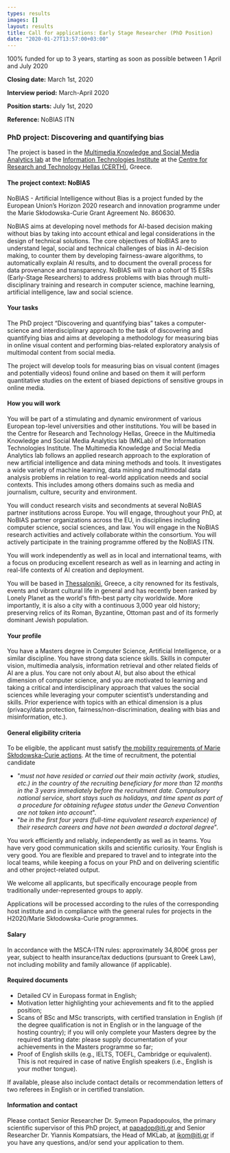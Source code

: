 ```yaml
---
types: results
images: []
layout: results
title: Call for applications: Early Stage Researcher (PhD Position)
date: "2020-01-27T13:57:00+03:00"
---
```



100% funded for up to 3 years, starting as soon as possible between 1 April and July 2020

**Closing date:** March 1st, 2020

**Interview period:** March-April 2020

**Position starts:** July 1st, 2020

**Reference:**  NoBIAS ITN

### PhD project:  Discovering and quantifying bias

The project is based in the [Multimedia Knowledge and Social Media Analytics lab](https://mklab.iti.gr) at the [Information Technologies Institute](https://www.iti.gr/iti/index.html) at the [Centre for Research and Technology Hellas (CERTH)](https://www.certh.gr/root.en.aspx), Greece.


#### The project context: NoBIAS

NoBIAS - Artificial Intelligence without Bias is a project funded by the European Union’s Horizon 2020 research and innovation programme under the Marie Skłodowska-Curie Grant Agreement No. 860630.

NoBIAS aims at developing novel methods for AI-based decision making without bias by taking into account ethical and legal considerations in the design of technical solutions. The core objectives of NoBIAS are to understand legal, social and technical challenges of bias in AI-decision making, to counter them by developing fairness-aware algorithms, to automatically explain AI results, and to document the overall process for data provenance and transparency.
NoBIAS will train a cohort of 15 ESRs (Early-Stage Researchers) to address problems with bias through multi-disciplinary training and research in computer science, machine learning, artificial intelligence, law and social science.


#### Your tasks

The PhD project “Discovering and quantifying bias” takes a computer-science and interdisciplinary approach to the task of discovering and quantifying bias and aims at developing a methodology for measuring bias in online visual content and performing bias-related exploratory analysis of multimodal content from social media. 

The project will develop tools for measuring bias on visual content (images and potentially videos) found online and based on them it will perform quantitative studies on the extent of biased depictions of sensitive groups in online media.


#### How you will work 

You will be part of a stimulating and dynamic environment of various European top-level universities and other institutions. You will be based in the Centre for Research and Technology Hellas, Greece in the Multimedia Knowledge and Social Media Analytics lab (MKLab) of the Information Technologies Institute. The Multimedia Knowledge and Social Media Analytics lab follows an applied research approach to the exploration of new artificial intelligence and data mining methods and tools. It investigates a wide variety of machine learning, data mining and multimodal data analysis problems in relation to real-world application needs and social contexts. This includes among others domains such as media and journalism, culture, security and environment. 

You will conduct research visits and secondments at several NoBIAS partner institutions across Europe. You will engage, throughout your PhD, at NoBIAS partner organizations across the EU, in disciplines including computer science, social sciences, and law. You will engage in the NoBIAS research activities and actively collaborate within the consortium. You will actively participate in the training programme offered by the NoBIAS ITN.

You will work independently as well as in local and international teams, with a focus on producing excellent research as well as in learning and acting in real-life contexts of AI creation and deployment.

You will be based in [Thessaloniki](https://wikitravel.org/en/Thessaloniki), Greece, a city renowned for its festivals, events and vibrant cultural life in general and has recently been ranked by Lonely Planet as the world's fifth-best party city worldwide. More importantly, it is also a city with a continuous 3,000 year old history; preserving relics of its Roman, Byzantine, Ottoman past and of its formerly dominant Jewish population.  


#### Your profile

You have a Masters degree in Computer Science, Artificial Intelligence, or a similar discipline. You have strong data science skills. Skills in computer vision, multimedia analysis, information retrieval and other related fields of AI are a plus. You care not only about AI, but also about the ethical dimension of computer science, and you are motivated to learning and taking a critical and interdisciplinary approach that values the social sciences while leveraging your computer scientist’s understanding and skills. Prior experience with topics with an ethical dimension is a plus (privacy/data protection, fairness/non-discrimination, dealing with bias and misinformation, etc.).

#### General eligibility criteria 

To be eligible, the applicant must satisfy [the mobility requirements of Marie Skłodowska-Curie actions](https://ec.europa.eu/research/participants/data/ref/h2020/other/guides_for_applicants/h2020-guide-appl-msca-itn_en.pdf). At the time of recruitment, the potential candidate 
* "_must not have resided or carried out their main activity (work, studies, etc.) in the country of the recruiting beneficiary for more than 12 months in the 3 years immediately before the recruitment date. Compulsory national service, short stays such as holidays, and time spent as part of a procedure for obtaining refugee status under the Geneva Convention are not taken into account_".
* "_be in the first four years (full-time equivalent research experience) of their research careers and have not been awarded a doctoral degree_".

You work efficiently and reliably, independently as well as in teams. You have very good communication skills and scientific curiosity. Your English is very good. You are flexible and prepared to travel and to integrate into the local teams, while keeping a focus on your PhD and on delivering scientific and other project-related output.

We welcome all applicants, but specifically encourage people from traditionally under-represented groups to apply.

Applications will be processed according to the rules of the corresponding host institute and in compliance with the general rules for projects in the H2020/Marie Skłodowska-Curie programmes.

#### Salary

In accordance with the MSCA-ITN rules: approximately 34,800€ gross per year, subject to health insurance/tax deductions (pursuant to Greek Law), not including mobility and family allowance (if applicable).

#### Required documents

* Detailed CV in Europass format in English;
* Motivation letter highlighting your achievements and fit to the applied position;
* Scans of BSc and MSc transcripts, with certified translation in English (if the degree qualification is not in English or in the language of the hosting country); if you will only complete your Masters degree by the required starting date: please supply documentation of your achievements in the Masters programme so far;
* Proof of English skills (e.g., IELTS, TOEFL, Cambridge or equivalent). This is not required in case of native English speakers (i.e., English is your mother tongue).

If available, please also include contact details or recommendation letters of two referees in English or in certified translation.

#### Information and contact

Please contact Senior Researcher Dr. Symeon Papadopoulos, the primary scientific supervisor of this PhD project, at papadop@iti.gr and Senior Researcher Dr. Yiannis Kompatsiars, the Head of MKLab, at ikom@iti.gr if you have any questions, and/or send your application to them.
